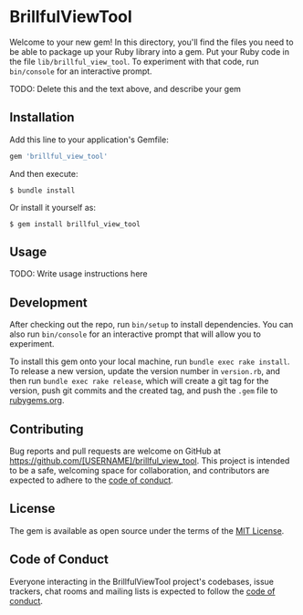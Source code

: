 # BrillfulViewTool

Welcome to your new gem! In this directory, you'll find the files you need to be able to package up your Ruby library into a gem. Put your Ruby code in the file `lib/brillful_view_tool`. To experiment with that code, run `bin/console` for an interactive prompt.

TODO: Delete this and the text above, and describe your gem

## Installation

Add this line to your application's Gemfile:

```ruby
gem 'brillful_view_tool'
```

And then execute:

    $ bundle install

Or install it yourself as:

    $ gem install brillful_view_tool

## Usage

TODO: Write usage instructions here

## Development

After checking out the repo, run `bin/setup` to install dependencies. You can also run `bin/console` for an interactive prompt that will allow you to experiment.

To install this gem onto your local machine, run `bundle exec rake install`. To release a new version, update the version number in `version.rb`, and then run `bundle exec rake release`, which will create a git tag for the version, push git commits and the created tag, and push the `.gem` file to [rubygems.org](https://rubygems.org).

## Contributing

Bug reports and pull requests are welcome on GitHub at https://github.com/[USERNAME]/brillful_view_tool. This project is intended to be a safe, welcoming space for collaboration, and contributors are expected to adhere to the [code of conduct](https://github.com/[USERNAME]/brillful_view_tool/blob/master/CODE_OF_CONDUCT.md).

## License

The gem is available as open source under the terms of the [MIT License](https://opensource.org/licenses/MIT).

## Code of Conduct

Everyone interacting in the BrillfulViewTool project's codebases, issue trackers, chat rooms and mailing lists is expected to follow the [code of conduct](https://github.com/[USERNAME]/brillful_view_tool/blob/master/CODE_OF_CONDUCT.md).
